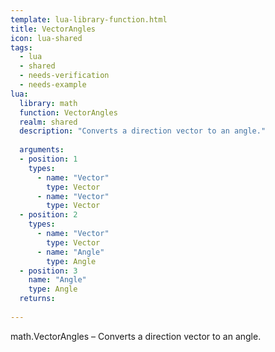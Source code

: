 ```yaml
---
template: lua-library-function.html
title: VectorAngles
icon: lua-shared
tags:
  - lua
  - shared
  - needs-verification
  - needs-example
lua:
  library: math
  function: VectorAngles
  realm: shared
  description: "Converts a direction vector to an angle."
  
  arguments:
  - position: 1
    types:
      - name: "Vector"
        type: Vector
      - name: "Vector"
        type: Vector
  - position: 2
    types:
      - name: "Vector"
        type: Vector
      - name: "Angle"
        type: Angle
  - position: 3
    name: "Angle"
    type: Angle
  returns:
    
---
```


<div class="lua__search__keywords">
math.VectorAngles &#x2013; Converts a direction vector to an angle.
</div>

